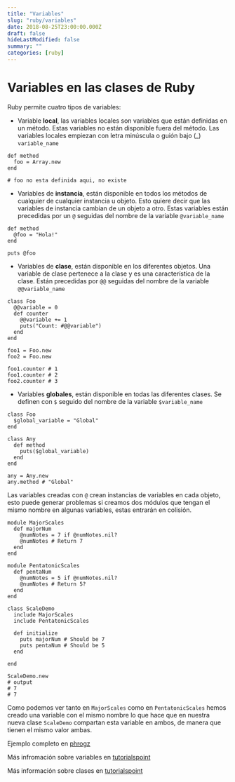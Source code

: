 ```yaml
---
title: "Variables"
slug: "ruby/variables"
date: 2018-08-25T23:00:00.000Z
draft: false
hideLastModified: false
summary: ""
categories: [ruby]
---
```


<!-- DONE -->

Variables en las clases de Ruby
================================================================================

  Ruby permite cuatro tipos de variables:

  - Variable __local__, las variables locales son variables que están definidas
  en un método. Estas variables no están disponible fuera del método. Las
  variables locales empiezan con letra minúscula o guión bajo (\_)
  `variable_name`

````````````````````````````````````````````````````````````````````````````````
def method
  foo = Array.new
end

# foo no esta definida aqui, no existe
````````````````````````````````````````````````````````````````````````````````

  - Variables de __instancia__, están disponible en todos los métodos de
  cualquier de cualquier instancia u objeto. Esto quiere decir que las variables
  de instancia cambian de un objeto a otro. Estas variables están precedidas por
  un `@` seguidas del nombre de la variable `@variable_name`

````````````````````````````````````````````````````````````````````````````````
def method
  @foo = "Hola!"
end

puts @foo
````````````````````````````````````````````````````````````````````````````````

  - Variables de __clase__, están disponible en los diferentes objetos. Una
  variable de clase pertenece a la clase y es una característica de la clase.
  Están precedidas por `@@` seguidas del nombre de la variable `@@variable_name`

````````````````````````````````````````````````````````````````````````````````
class Foo
  @@variable = 0
  def counter
    @@variable += 1
    puts("Count: #@@variable")
  end
end

foo1 = Foo.new
foo2 = Foo.new

foo1.counter # 1
foo1.counter # 2
foo2.counter # 3
````````````````````````````````````````````````````````````````````````````````

  - Variables __globales__, están disponible en todas las diferentes clases. Se
  definen con `$` seguido del nombre de la variable `$variable_name`

````````````````````````````````````````````````````````````````````````````````
class Foo
  $global_variable = "Global"
end

class Any
  def method
    puts($global_variable)
  end
end

any = Any.new
any.method # "Global"
````````````````````````````````````````````````````````````````````````````````

  Las variables creadas con `@` crean instancias de variables en cada objeto,
  esto puede generar problemas si creamos dos módulos que tengan el mismo nombre
  en algunas variables, estas entrarán en colisión.

````````````````````````````````````````````````````````````````````````````````
module MajorScales
  def majorNum
    @numNotes = 7 if @numNotes.nil?
    @numNotes # Return 7
  end
end

module PentatonicScales
  def pentaNum
    @numNotes = 5 if @numNotes.nil?
    @numNotes # Return 5?
  end
end

class ScaleDemo
  include MajorScales
  include PentatonicScales

  def initialize
    puts majorNum # Should be 7
    puts pentaNum # Should be 5
  end

end

ScaleDemo.new
# output
# 7
# 7
````````````````````````````````````````````````````````````````````````````````

  Como podemos ver tanto en `MajorScales` como en `PentatonicScales` hemos
  creado una variable con el mismo nombre lo que hace que en nuestra nueva clase
  `ScaleDemo` compartan esta variable en ambos, de manera que tienen el mismo
  valor ambas.

  Ejemplo completo en [phrogz][instance-mixin-variable]

  [instance-mixin-variable]:
  http://phrogz.net/programmingruby/tut_modules.html#instancevariablesinmixins


  Más infromación sobre variables en [tutorialspoint][ruby-variables-in-classes]

  [ruby-variables-in-classes]:
  https://www.tutorialspoint.com/ruby/ruby_classes.htm

  Más información sobre clases en [tutorialspoint][class-variable]

  [class-variable]:
  https://www.tutorialspoint.com/ruby/ruby_variables.htm

